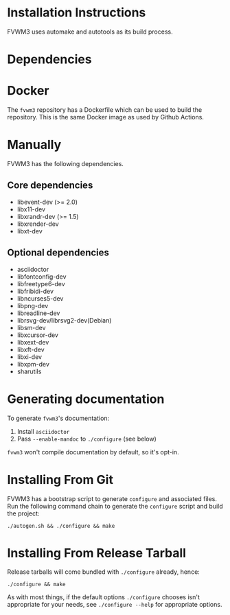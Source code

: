 Installation Instructions
=========================

FVWM3 uses automake and autotools as its build process.

Dependencies
============

Docker
======

The `fvwm3` repository has a Dockerfile which can be used to build the
repository.  This is the same Docker image as used by Github Actions.

Manually
========

FVWM3 has the following dependencies.

## Core dependencies

* libevent-dev (>= 2.0)
* libx11-dev
* libxrandr-dev (>= 1.5)
* libxrender-dev
* libxt-dev

## Optional dependencies

* asciidoctor
* libfontconfig-dev
* libfreetype6-dev
* libfribidi-dev
* libncurses5-dev
* libpng-dev
* libreadline-dev
* librsvg-dev/librsvg2-dev(Debian)
* libsm-dev
* libxcursor-dev
* libxext-dev
* libxft-dev
* libxi-dev
* libxpm-dev
* sharutils

Generating documentation
========================

To generate `fvwm3`'s documentation:

1. Install `asciidoctor`
2. Pass `--enable-mandoc` to `./configure` (see below)

`fvwm3` won't compile documentation by default, so it's opt-in.

Installing From Git
===================

FVWM3 has a bootstrap script to generate `configure` and associated files.
Run the following command chain to generate the `configure` script and build
the project:

```
./autogen.sh && ./configure && make
```

Installing From Release Tarball
===============================

Release tarballs will come bundled with `./configure` already, hence:

```
./configure && make
```

As with most things, if the default options `./configure` chooses isn't
appropriate for your needs, see `./configure --help` for appropriate options.
